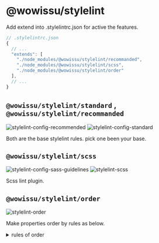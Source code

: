 # @wowissu/stylelint

Add extend into .stylelintrc.json for active the features.

```javascript
// .stylelintrc.json
{
  // ...
  "extends": [
    "./node_modules/@wowissu/stylelint/recommanded",
    "./node_modules/@wowissu/stylelint/scss",
    "./node_modules/@wowissu/stylelint/order"
  ],
  // ...
}
```

## `@wowissu/stylelint/standard` , `@wowissu/stylelint/recommanded`

![stylelint-config-recommended](https://img.shields.io/github/package-json/dependency-version/wowissu/dev/stylelint-config-recommended?filename=stylelint%2Fpackage.json)
![stylelint-config-standard](https://img.shields.io/github/package-json/dependency-version/wowissu/dev/stylelint-config-standard?filename=stylelint%2Fpackage.json)

Both are the base stylelint rules. pick one been your base.

## `@wowissu/stylelint/scss`

![stylelint-config-sass-guidelines](https://img.shields.io/github/package-json/dependency-version/wowissu/dev/stylelint-config-sass-guidelines?filename=stylelint%2Fpackage.json)
![stylelint-scss](https://img.shields.io/github/package-json/dependency-version/wowissu/dev/stylelint-scss?filename=stylelint%2Fpackage.json)

Scss lint plugin.

## `@wowissu/stylelint/order`

![stylelint-order](https://img.shields.io/github/package-json/dependency-version/wowissu/dev/stylelint-order?filename=stylelint%2Fpackage.json)

Make properties order by rules as below.

<details>
  <summary>rules of order</summary>

  ```
    [
      "position",
      "top",
      "right",
      "bottom",
      "left",
      "z-index",
      "display",
      "justify-content",
      "align-items",
      "float",
      "clear",
      "overflow",
      "overflow-x",
      "overflow-y",
      "padding",
      "padding-top",
      "padding-right",
      "padding-bottom",
      "padding-left",
      "margin",
      "margin-top",
      "margin-right",
      "margin-bottom",
      "margin-left",
      "width",
      "min-width",
      "max-width",
      "height",
      "min-height",
      "max-height",
      "font-size",
      "font-family",
      "text-align",
      "text-justify",
      "text-indent",
      "text-overflow",
      "text-decoration",
      "white-space",
      "color",
      "background",
      "background-position",
      "background-repeat",
      "background-size",
      "background-color",
      "background-clip",
      "border",
      "border-style",
      "border-width",
      "border-color",
      "border-top-style",
      "border-top-width",
      "border-top-color",
      "border-right-style",
      "border-right-width",
      "border-right-color",
      "border-bottom-style",
      "border-bottom-width",
      "border-bottom-color",
      "border-left-style",
      "border-left-width",
      "border-left-color",
      "border-radius",
      "opacity",
      "filter",
      "list-style",
      "outline",
      "visibility",
      "box-shadow",
      "text-shadow",
      "resize",
      "transition"
    ]
  ```
</details>